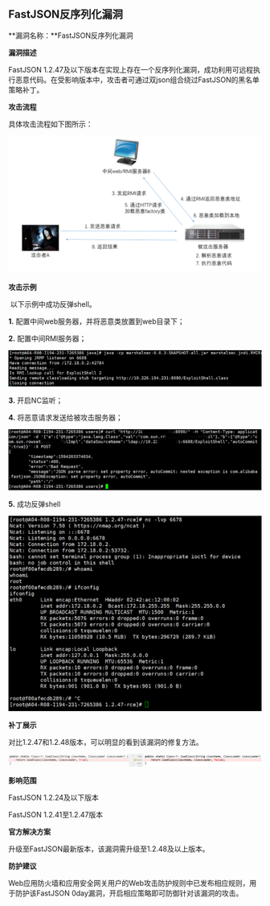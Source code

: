 ## FastJSON反序列化漏洞

**漏洞名称：**FastJSON反序列化漏洞

**漏洞描述**

FastJSON 1.2.47及以下版本在实现上存在一个反序列化漏洞，成功利用可远程执行恶意代码。在受影响版本中，攻击者可通过双json组合绕过FastJSON的黑名单策略补丁。

**攻击流程**

具体攻击流程如下图所示：

![image](../../../../image/WAF/notice-image/1.FastJson-1.png)

**攻击示例**

​    以下示例中成功反弹shell。

**1.**  配置中间web服务器，并将恶意类放置到web目录下；

**2.**  配置中间RMI服务器；

![image](../../../../image/WAF/notice-image/1.FastJson-2.png)

**3.**  开启NC监听；

**4.**  将恶意请求发送给被攻击服务器；

![image](../../../../image/WAF/notice-image/1.FastJson-3.png)

**5.**  成功反弹shell

![image](../../../../image/WAF/notice-image/1.FastJson-4.png)

**补丁展示**

对比1.2.47和1.2.48版本，可以明显的看到该漏洞的修复方法。

![image](../../../../image/WAF/notice-image/1.FastJson-5.png)

**影响范围**

FastJSON 1.2.24及以下版本

FastJSON 1.2.41至1.2.47版本

**官方解决方案**

升级至FastJSON最新版本，该漏洞需升级至1.2.48及以上版本。

**防护建议**

Web应用防火墙和应用安全网关用户的Web攻击防护规则中已发布相应规则，用于防护该FastJSON 0day漏洞，开启相应策略即可防御针对该漏洞的攻击。